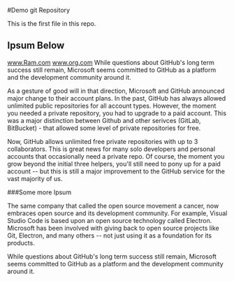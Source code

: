 #Demo git Repository

This is the first file in this repo.

## Ipsum Below


www.Ram.com
www.org.com
While questions about GitHub's long term success still remain, Microsoft seems committed to GitHub as a platform and the development community around it.

As a gesture of good will in that direction, Microsoft and GitHub announced major change to their account plans. In the past, GitHub has always allowed unlimited public repositories for all account types. However, the moment you needed a private repository, you had to upgrade to a paid account. This was a major distinction between Github and other serivces (GitLab, BitBucket) - that allowed some level of private repositories for free.

Now, GitHub allows unlimited free private repositories with up to 3 collaborators. This is great news for many solo developers and personal accounts that occasionally need a private repo. Of course, the moment you grow beyond the initial three helpers, you'll still need to pony up for a paid account -- but this is still a major improvement to the GitHub service for the vast majority of us.


###Some more Ipsum

The same company that called the open source movement a cancer, now embraces open source and its development community. For example, Visual Studio Code is based upon an open source technology called Electron. Microsoft has been involved with giving back to open source projects like Git, Electron, and many others -- not just using it as a foundation for its products.

While questions about GitHub's long term success still remain, Microsoft seems committed to GitHub as a platform and the development community around it.
